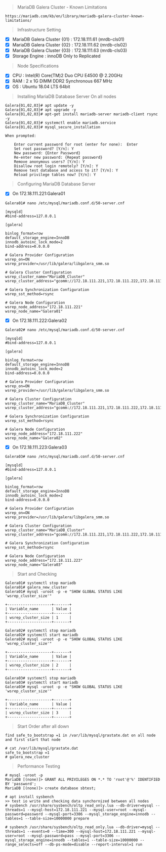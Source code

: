 > MariaDB Galera Cluster - Known Limitations
```
https://mariadb.com/kb/en/library/mariadb-galera-cluster-known-limitations/

```
> Infrastructure Setting 
- [x] MariaDB Galera Cluster {01} : 172.18.111.61 (mrdb-cls01)
- [x] MariaDB Galera Cluster {02} : 172.18.111.62 (mrdb-cls02)
- [x] MariaDB Galera Cluster {03} : 172.18.111.63 (mrdb-cls03)
- [x] Storage Engine : innoDB Only to Replicated
> Node Specifications
- [x] CPU : Intel(R) Core(TM)2 Duo CPU     E4500  @ 2.20GHz
- [x] RAM : 2 x 1G DIMM DDR2 Synchronous 667 MHz
- [x] OS  : Ubuntu 18.04 LTS 64bit
> Installing MariaDB Database Server On all nodes
```
Galera{01,02,03}# apt update -y
Galera{01,02,03}# apt upgrade -y
Galera{01,02,03}# apt-get install mariadb-server mariadb-client rsync -y
Galera{01,02,03}# systemctl enable mariadb.service
Galera{01,02,03}# mysql_secure_installation

When prompted:

    Enter current password for root (enter for none):  Enter
    Set root password? [Y/n]: Y
    New password: {Enter Password}
    Re-enter new password: {Repeat password}
    Remove anonymous users? [Y/n]: Y
    Disallow root login remotely? [Y/n]: Y
    Remove test database and access to it? [Y/n]: Y
    Reload privilege tables now? [Y/n]: Y

```
>Configuring MariaDB Database Server
- [x] On 172.18.111.221:Galera01 
```
Galera01# nano /etc/mysql/mariadb.conf.d/50-server.cnf

[mysqld]
#bind-address=127.0.0.1

[galera]

binlog_format=row
default_storage_engine=InnoDB
innodb_autoinc_lock_mode=2
bind-address=0.0.0.0

# Galera Provider Configuration
wsrep_on=ON
wsrep_provider=/usr/lib/galera/libgalera_smm.so

# Galera Cluster Configuration
wsrep_cluster_name="MariaDB_Cluster"
wsrep_cluster_address="gcomm://172.18.111.221,172.18.111.222,172.18.111.223"

# Galera Synchronization Configuration
wsrep_sst_method=rsync

# Galera Node Configuration
wsrep_node_address="172.18.111.221"
wsrep_node_name="Galera01"

```
- [x] On 172.18.111.222:Galera02 
```
Galera02# nano /etc/mysql/mariadb.conf.d/50-server.cnf

[mysqld]
#bind-address=127.0.0.1

[galera]

binlog_format=row
default_storage_engine=InnoDB
innodb_autoinc_lock_mode=2
bind-address=0.0.0.0

# Galera Provider Configuration
wsrep_on=ON
wsrep_provider=/usr/lib/galera/libgalera_smm.so

# Galera Cluster Configuration
wsrep_cluster_name="MariaDB_Cluster"
wsrep_cluster_address="gcomm://172.18.111.221,172.18.111.222,172.18.111.223"

# Galera Synchronization Configuration
wsrep_sst_method=rsync

# Galera Node Configuration
wsrep_node_address="172.18.111.222"
wsrep_node_name="Galera02"

```
- [x] On 172.18.111.223:Galera03 
```
Galera03# nano /etc/mysql/mariadb.conf.d/50-server.cnf

[mysqld]
#bind-address=127.0.0.1

[galera]

binlog_format=row
default_storage_engine=InnoDB
innodb_autoinc_lock_mode=2
bind-address=0.0.0.0

# Galera Provider Configuration
wsrep_on=ON
wsrep_provider=/usr/lib/galera/libgalera_smm.so

# Galera Cluster Configuration
wsrep_cluster_name="MariaDB_Cluster"
wsrep_cluster_address="gcomm://172.18.111.221,172.18.111.222,172.18.111.223"

# Galera Synchronization Configuration
wsrep_sst_method=rsync

# Galera Node Configuration
wsrep_node_address="172.18.111.223"
wsrep_node_name="Galera03"

```
> Start and Checking
```
Galera01# systemctl stop mariadb
Galera01# galera_new_cluster
Galera01# mysql -uroot -p -e "SHOW GLOBAL STATUS LIKE 'wsrep_cluster_size'"

+--------------------+-------+
| Variable_name      | Value |
+--------------------+-------+
| wsrep_cluster_size | 1     |
+--------------------+-------+

Galera02# systemctl stop mariadb
Galera02# systemctl start mariadb
Galera02# mysql -uroot -p -e "SHOW GLOBAL STATUS LIKE 'wsrep_cluster_size'"

+--------------------+-------+
| Variable_name      | Value |
+--------------------+-------+
| wsrep_cluster_size | 2     |
+--------------------+-------+

Galera03# systemctl stop mariadb
Galera03# systemctl start mariadb
Galera03# mysql -uroot -p -e "SHOW GLOBAL STATUS LIKE 'wsrep_cluster_size'"

+--------------------+-------+
| Variable_name      | Value |
+--------------------+-------+
| wsrep_cluster_size | 3     |
+--------------------+-------+
```
>Start Order after all down
```
find safe_to_bootstrap =1 in /var/lib/mysql/grastate.dat on all node
and first start that node

# cat /var/lib/mysql/grastate.dat
safe_to_bootstrap =1
# galera_new_cluster

```
> Performance Testing

```
# mysql -uroot -p
MariaDB [(none)]> GRANT ALL PRIVILEGES ON *.* TO 'root'@'%' IDENTIFIED BY 'password';
MariaDB [(none)]> create database sbtest;

# apt install sysbench
>> test io write and checking data synchornized between all nodes 
# sysbench /usr/share/sysbench/oltp_read_only.lua --db-driver=mysql --threads=1 --mysql-host=172.18.111.221 --mysql-user=root --mysql-password=password --mysql-port=3306 --mysql_storage_engine=innodb --tables=1 --table-size=10000000 prepare

# sysbench /usr/share/sysbench/oltp_read_only.lua --db-driver=mysql --threads=1 --events=0 --time=300 --mysql-host=172.18.111.221 --mysql-user=root --mysql-password=pass --mysql-port=3306 --mysql_storage_engine=innodb --tables=1 --table-size=10000000 --range_selects=off --db-ps-mode=disable --report-interval=1 run
```

